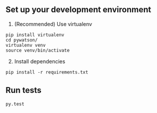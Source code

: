 ## Set up your development environment

1. (Recommended) Use virtualenv

```shell
pip install virtualenv
cd pywatson/
virtualenv venv
source venv/bin/activate
```

2. Install dependencies

```shell
pip install -r requirements.txt
```

## Run tests

```shell
py.test
```
